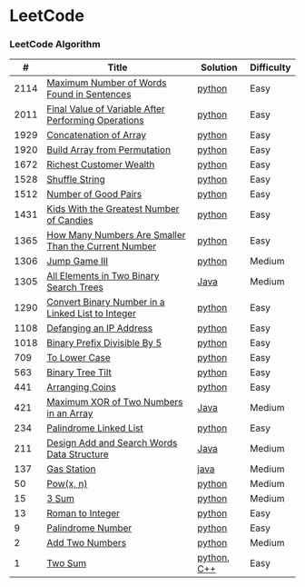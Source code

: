 LeetCode
========

### LeetCode Algorithm

| #     | Title                                                                                                                                            | Solution                                                                                                                        | Difficulty  |
|-------|--------------------------------------------------------------------------------------------------------------------------------------------------|---------------------------------------------------------------------------------------------------------------------------------|-------------|
| 2114  | [Maximum Number of Words Found in Sentences](https://leetcode.com/problems/maximum-number-of-words-found-in-sentences/)                          | [python](Algorithms/python/MaximumNumberofWordsFoundinSentences/MaximumNumberofWordsFoundinSentences.py)                        | Easy        |
| 2011  | [Final Value of Variable After Performing Operations](https://leetcode.com/problems/final-value-of-variable-after-performing-operations/)        | [python](Algorithms/python/FinalValueOfVariableAfterPerformingOperations/FinalValueofVariableAfterPerformingOperations.py)      | Easy        |                                                                            
| 1929  | [Concatenation of Array](https://leetcode.com/problems/concatenation-of-array/)                                                                  | [python](Algorithms/python/ConcatenationOfArray/ConcatenationOfArray.py)                                                        | Easy        |
| 1920  | [Build Array from Permutation](https://leetcode.com/problems/build-array-from-permutation/)                                                      | [python](Algorithms/python/BuildArrayfromPermutation/BuildArrayfromPermutation.py)                                              | Easy        |
| 1672  | [Richest Customer Wealth](https://leetcode.com/problems/richest-customer-wealth)                                                                 | [python](Algorithms/python/RichestCustomerWealth/RichestCustomerWealth.py)                                                      | Easy        |
| 1528  | [Shuffle String](https://leetcode.com/problems/shuffle-string)                                                                                   | [python](Algorithms/python/ShuffleString/ShuffleString.py)                                                                      | Easy        |
| 1512  | [Number of Good Pairs](https://leetcode.com/problems/number-of-good-pairs)                                                                       | [python](Algorithms/python/NumberOfGoodPairs/NumberOfGoodPairs.py)                                                              | Easy        |
| 1431  | [Kids With the Greatest Number of Candies](https://leetcode.com/problems/kids-with-the-greatest-number-of-candies/)                              | [python](Algorithms/python/KidsWiththeGreatestNumberofCandies/KidsWiththeGreatestNumberofCandies.py)                            | Easy        |
| 1365  | [How Many Numbers Are Smaller Than the Current Number](https://leetcode.com/problems/how-many-numbers-are-smaller-than-the-current-number/)      | [python](Algorithms/python/HowManyNumbersAreSmallerThanTheCurrentNumber/HowManyNumbersAreSmallerThanTheCurrentNumber.py)        | Easy        |                                                                                                               | |
| 1306  | [Jump Game III](https://leetcode.com/problems/jump-game-iii)                                                                                     | [python](Algorithms/python/JumpGameIII/JumpGameIII.py)                                                                          | Medium      |                                                                        
| 1305  | [All Elements in Two Binary Search Trees](https://leetcode.com/problems/all-elements-in-two-binary-search-trees)                                 | [Java](Algorithms/Java/AllElementsInTwoBinarySearchTrees/All_Elements_in_Two_Binary_Search_Trees.java)                                                            | Medium      |
| 1290  | [Convert Binary Number in a Linked List to Integer](https://leetcode.com/problems/convert-binary-number-in-a-linked-list-to-integer/)            | [python](Algorithms/python/ConvertBinaryNumberinaLinkedListtoInteger/1290.ConvertBinaryNumberinaLinkedListtoInteger.py)                                                  | Easy        |
| 1108  | [Defanging an IP Address](https://leetcode.com/problems/defanging-an-ip-address)                                                                 | [python](Algorithms/python/DefanginganIPAddress/DefangingAnIPAddress.py)                                                        | Easy        |
| 1018  | [Binary Prefix Divisible By 5](https://leetcode.com/problems/binary-prefix-divisible-by-5/)                                                      | [python](Algorithms/python/BinaryPrefixDivisibleBy5/BinaryPrefixDivisibleBy5.py)                                                | Easy        |    
| 709   | [To Lower Case](https://leetcode.com/problems/to-lower-case)                                                                                     | [python](Algorithms/python/ToLowerCase/ToLowerCase.py)                                                                          | Easy        |
| 563   | [Binary Tree Tilt](https://leetcode.com/problems/binary-tree-tilt)                                                                               | [python](Algorithms/python/BinaryTreeTilt/BinaryTreeTilt.py)                                                                    | Easy        |
| 441   | [Arranging Coins](https://leetcode.com/problems/arranging-coins/)                                                                                | [python](Algorithms/python/ArrangingCoins/441-arranging-coins.py)                                                                             | Easy        |
| 421   | [Maximum XOR of Two Numbers in an Array](https://leetcode.com/problems/maximum-xor-of-two-numbers-in-an-array/)                                  | [Java](Algorithms/Java/MaximumXOROfTwoNumbersInAnArray/Maximum_XOR_of_Two_Numbers_in_an_Array.java)                                                             | Medium      |
| 234   | [Palindrome Linked List](https://leetcode.com/problems/palindrome-linked-list/)                                                                  | [python](Algorithms/python/PalindromeLinkedList/PalindromeLinkedList.py)                                                    | Easy        |
| 211   | [Design Add and Search Words Data Structure](https://leetcode.com/problems/design-add-and-search-words-data-structure/)                          | [Java](Algorithms/Java/DesignAddAndSearchWordsDataStructure/DesignAddAndSearchWordsDataStructure.java)                          | Medium      |
| 137   | [Gas Station](https://leetcode.com/problems/gas-station/)                                                                                        | [java](Algorithms/Java/GasStation/Gas_Station.java)                                                                                        | Medium      | 
| 50    | [Pow(x, n)](https://leetcode.com/problems/powx-n)                                                                                                | [python](Algorithms/python/Pow(x,n)/pow(x,n).py)                                                                                | Medium      |
| 15    | [3 Sum](https://leetcode.com/problems/3sum/)                                                                                                     | [python](Algorithms/python/3Sum/3Sum.py)                                                                                             | Medium      |
| 13    | [Roman to Integer](https://leetcode.com/problems/roman-to-integer/)                                                                              | [python](Algorithms/python/RomanToInteger/roman2integer.py)                                                                     | Easy        |
| 9     | [Palindrome Number](https://leetcode.com/problems/palindrome-number)                                                                             | [python](Algorithms/python/PalindromeNumber/PalindromeNumber.py)                                                                | Easy        |
| 2     | [Add Two Numbers](https://leetcode.com/problems/add-two-numbers/)                                                                                | [python](Algorithms/python/AddTwoNumbers/AddTwoNumbers.py)                                                                      | Medium      |
| 1     | [Two Sum](https://leetcode.com/problems/two-sum/)                                                                                                | [python](Algorithms/python/TwoSum/Two_Sum.py), [C++](Algorithms/C++/TwoSum/twoSum.cpp)                                          | Easy        | 
 


 

